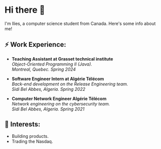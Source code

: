 # Hi there 👋  
I'm Ilies, a computer science student from Canada. Here's some info about me!

## ⚡ Work Experience:

- **Teaching Assistant at Grasset technical institute**  
  *Object-Oriented Programming II (Java).*  
  _Montreal, Quebec. Spring 2024_

- **Software Engineer Intern at Algérie Télécom**  
  *Back-end development on the Release Engineering team.*  
  _Sidi Bel Abbes, Algeria. Spring 2022_

- **Computer Network Engineer Algérie Télécom**  
  *Network engineering on the cybersecurity team.*  
  _Sidi Bel Abbes, Algeria. Spring 2021_

## 🌱 Interests:

- Building products.
- Trading the Nasdaq.


<!---
ilyeshr2/ilyeshr2 is a ✨ special ✨ repository because its `README.md` (this file) appears on your GitHub profile.
You can click the Preview link to take a look at your changes.
--->
